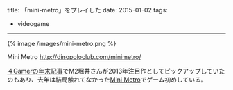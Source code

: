 title: 「mini-metro」をプレイした
date: 2015-01-02
tags:
  - videogame
---

{% image /images/mini-metro.png %}

Mini Metro <http://dinopoloclub.com/minimetro/>

[４Gamerの年末記事](http://www.4gamer.net/games/000/G000000/20141219102/)でM2堀井さんが2013年注目作としてピックアップしていたのもあり、去年は結局触れてなかった[Mini Metro](http://dinopoloclub.com/minimetro/)でゲーム初めしている。
